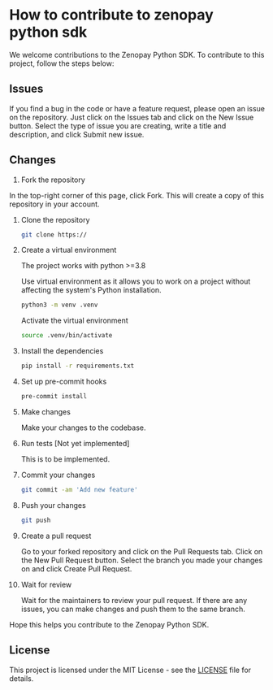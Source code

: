 # How to contribute to zenopay python sdk

We welcome contributions to the Zenopay Python SDK. To contribute to this project, follow the steps below:

## Issues

If you find a bug in the code or have a feature request, please open an issue on the repository. Just click on the Issues tab and click on the New Issue button. Select the type of issue you are creating, write a title and description, and click Submit new issue.

## Changes

1. Fork the repository

In the top-right corner of this page, click Fork. This will create a copy of this repository in your account.

1. Clone the repository

    ```bash
    git clone https://
    ```

1. Create a virtual environment

    The project works with python >=3.8

    Use virtual environment as it allows you to work on a project without affecting the system's Python installation.

    ```bash
    python3 -m venv .venv
    ```

    Activate the virtual environment

    ```bash
    source .venv/bin/activate
    ```

1. Install the dependencies

    ```bash
    pip install -r requirements.txt
    ```

1. Set up pre-commit hooks

    ```bash
    pre-commit install
    ```

1. Make changes

    Make your changes to the codebase.

1. Run tests [Not yet implemented]

    This is to be implemented.

1. Commit your changes

    ```bash
    git commit -am 'Add new feature'
    ```

1. Push your changes

    ```bash
    git push
    ```

1. Create a pull request

    Go to your forked repository and click on the Pull Requests tab. Click on the New Pull Request button. Select the branch you made your changes on and click Create Pull Request.

1. Wait for review

    Wait for the maintainers to review your pull request. If there are any issues, you can make changes and push them to the same branch.

Hope this helps you contribute to the Zenopay Python SDK.

## License

This project is licensed under the MIT License - see the [LICENSE](./LICENCE) file for details.
